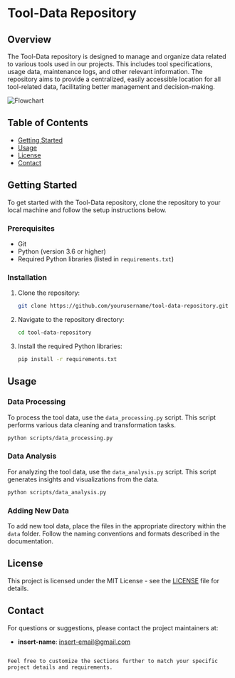 # Tool-Data Repository

## Overview

The Tool-Data repository is designed to manage and organize data related to various tools used in our projects. This includes tool specifications, usage data, maintenance logs, and other relevant information. The repository aims to provide a centralized, easily accessible location for all tool-related data, facilitating better management and decision-making.

![Flowchart](image.png)


## Table of Contents
- [Getting Started](#getting-started)
- [Usage](#usage)
- [License](#license)
- [Contact](#contact)

## Getting Started

To get started with the Tool-Data repository, clone the repository to your local machine and follow the setup instructions below.

### Prerequisites

- Git
- Python (version 3.6 or higher)
- Required Python libraries (listed in `requirements.txt`)

### Installation

1. Clone the repository:
   ```sh
   git clone https://github.com/yourusername/tool-data-repository.git
   ```
2. Navigate to the repository directory:
   ```sh
   cd tool-data-repository
   ```
3. Install the required Python libraries:
   ```sh
   pip install -r requirements.txt
   ```

## Usage

### Data Processing

To process the tool data, use the `data_processing.py` script. This script performs various data cleaning and transformation tasks.

```sh
python scripts/data_processing.py
```

### Data Analysis

For analyzing the tool data, use the `data_analysis.py` script. This script generates insights and visualizations from the data.

```sh
python scripts/data_analysis.py
```

### Adding New Data

To add new tool data, place the files in the appropriate directory within the `data` folder. Follow the naming conventions and formats described in the documentation.


## License

This project is licensed under the MIT License - see the [LICENSE](LICENSE) file for details.

## Contact

For questions or suggestions, please contact the project maintainers at:
- **insert-name**: insert-email@gmail.com
```

Feel free to customize the sections further to match your specific project details and requirements.
